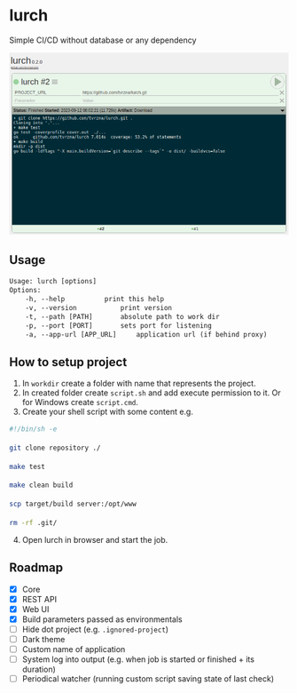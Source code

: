 # lurch

Simple CI/CD without database or any dependency

![](screenshot.png)

## Usage
```
Usage: lurch [options]
Options:
	-h, --help			print this help
	-v, --version			print version
	-t, --path [PATH]		absolute path to work dir
	-p, --port [PORT]		sets port for listening
	-a, --app-url [APP_URL]		application url (if behind proxy)
```

## How to setup project
1. In `workdir` create a folder with name that represents the project.
2. In created folder create `script.sh` and add execute permission to it. Or for Windows create `script.cmd`.
3. Create your shell script with some content e.g.
```bash
#!/bin/sh -e

git clone repository ./

make test

make clean build

scp target/build server:/opt/www

rm -rf .git/
```
4. Open lurch in browser and start the job.

## Roadmap
- [x] Core
- [x] REST API
- [x] Web UI
- [X] Build parameters passed as environmentals
- [ ] Hide dot project (e.g. `.ignored-project`)
- [ ] Dark theme
- [ ] Custom name of application
- [ ] System log into output (e.g. when job is started or finished + its duration)
- [ ] Periodical watcher (running custom script saving state of last check)